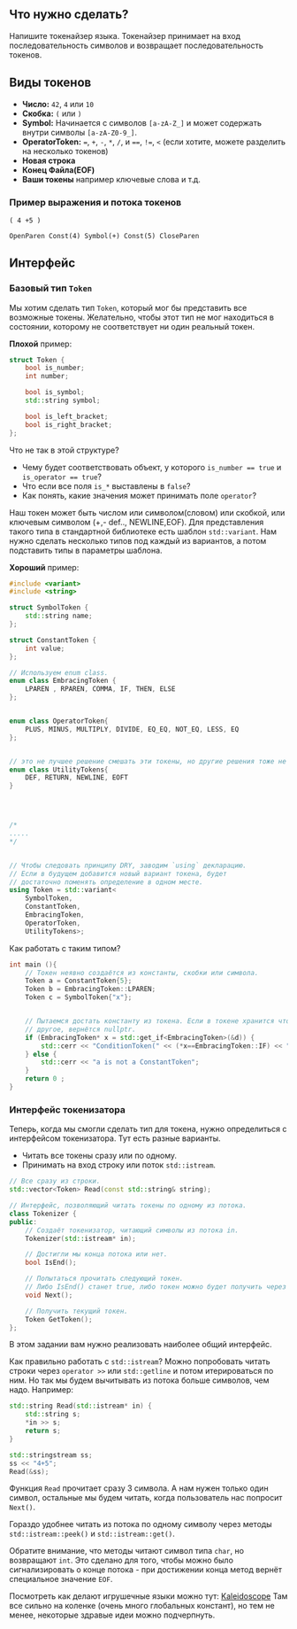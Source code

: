 ## Что нужно сделать?

Напишите токенайзер языка. Токенайзер принимает на вход последовательность символов и возвращает последовательность токенов.

## Виды токенов

- **Число:** `42`, `4` или `10`
- **Скобка:** `(` или `)`
- **Symbol:** Начинается с символов `[a-zA-Z_]` и может содержать внутри символы `[a-zA-Z0-9_]`.
- **OperatorToken:** `=`, `+`, `-`, `*`, `/`,  и  `==`,  `!=`,  `<` (если хотите, можете разделить на несколько токенов)
- **Новая строка**
- **Конец Файла(EOF)** 
- **Ваши токены** например ключевые слова  и т.д.



### Пример выражения и потока токенов

```
( 4 +5 )

OpenParen Const(4) Symbol(+) Const(5) CloseParen
```

## Интерфейс

### Базовый тип `Token`

Мы хотим сделать тип `Token`, который мог бы представить все возможные токены. Желательно, чтобы этот тип не мог находиться в состоянии, которому не соответствует ни один реальный токен.

__Плохой__ пример:

```c++
struct Token {
    bool is_number;
    int number;

    bool is_symbol;
    std::string symbol;

    bool is_left_bracket;
    bool is_right_bracket;
};
```

Что не так в этой структуре?

- Чему будет соответствовать объект, у которого `is_number == true` и `is_operator == true`?
- Что если все поля `is_*` выставлены в `false`?
- Как понять, какие значения может принимать поле `operator`?

Наш токен может быть числом или символом(словом) или скобкой, или ключевым символом (+,- def.., NEWLINE,EOF). Для представления такого типа в стандартной библиотеке есть шаблон `std::variant`. Нам нужно сделать несколько типов под каждый из вариантов, а потом подставить типы в параметры шаблона.

__Хороший__ пример:

```c++
#include <variant>
#include <string>

struct SymbolToken {
    std::string name;
};

struct ConstantToken {
    int value;
};

// Используем enum class. 
enum class EmbracingToken {
    LPAREN , RPAREN, COMMA, IF, THEN, ELSE 
};


enum class OperatorToken{
    PLUS, MINUS, MULTIPLY, DIVIDE, EQ_EQ, NOT_EQ, LESS, EQ
};


// это не лучшее решение смешать эти токены, но другие решения тоже не идеальны
enum class UtilityTokens{
    DEF, RETURN, NEWLINE, EOFT 
}




/*
.....
*/


// Чтобы следовать принципу DRY, заводим `using` декларацию.
// Если в будущем добавится новый вариант токена, будет
// достаточно поменять определение в одном месте.
using Token = std::variant<
    SymbolToken,
    ConstantToken,
    EmbracingToken,
    OperatorToken,
    UtilityTokens>;

```

Как работать с таким типом?

```c++
int main (){
    // Токен неявно создаётся из константы, скобки или символа.
    Token a = ConstantToken{5};
    Token b = EmbracingToken::LPAREN;
    Token c = SymbolToken{"x"};


    // Пытаемся достать константу из токена. Если в токене хранится что-то
    // другое, вернётся nullptr.
    if (EmbracingToken* x = std::get_if<EmbracingToken>(&d)) {
        std::cerr << "ConditionToken(" << (*x==EmbracingToken::IF) << ")" << std::endl;
    } else {
        std::cerr << "a is not a ConstantToken";
    }
    return 0 ;
}
```

### Интерфейс токенизатора

Теперь, когда мы смогли сделать тип для токена, нужно определиться с интерфейсом токенизатора. Тут есть разные варианты.

- Читать все токены сразу или по одному.
- Принимать на вход строку или поток `std::istream`.

```c++
// Все сразу из строки.
std::vector<Token> Read(const std::string& string);

// Интерфейс, позволяющий читать токены по одному из потока.
class Tokenizer {
public:
    // Создаёт токенизатор, читающий символы из потока in.
    Tokenizer(std::istream* in);

    // Достигли мы конца потока или нет.
    bool IsEnd();

    // Попытаться прочитать следующий токен.
    // Либо IsEnd() станет true, либо токен можно будет получить через GetToken().
    void Next();

    // Получить текущий токен.
    Token GetToken();
};
```

В этом задании вам нужно реализовать наиболее общий интерфейс.

Как правильно работать с `std::istream`? Можно попробовать читать строки через `operator >>` или `std::getline` и потом итерироваться по ним. Но так мы будем вычитывать из потока больше символов, чем надо. Например:

```c++
std::string Read(std::istream* in) {
    std::string s;
    *in >> s;
    return s;
}

std::stringstream ss;
ss << "4+5";
Read(&ss);
```

Функция `Read` прочитает сразу 3 символа. А нам нужен только один символ, остальные мы будем читать, когда пользователь нас попросит `Next()`.

Гораздо удобнее читать из потока по одному символу через методы `std::istream::peek()` и `std::istream::get()`.

Обратите внимание, что методы читают символ типа `char`, но возвращают `int`. Это сделано для того, чтобы можно было сигнализировать о конце потока - при достижении конца метод вернёт специальное значение `EOF`.





Посмотреть как делают игрушечные языки можно тут: [Kaleidoscope](https://github.com/llvm/llvm-project/blob/main/llvm/examples/Kaleidoscope/Chapter4/toy.cpp)
Там все сильно на коленке (очень много глобальных констант), но тем не менее, некоторые здравые идеи можно подчерпнуть.
